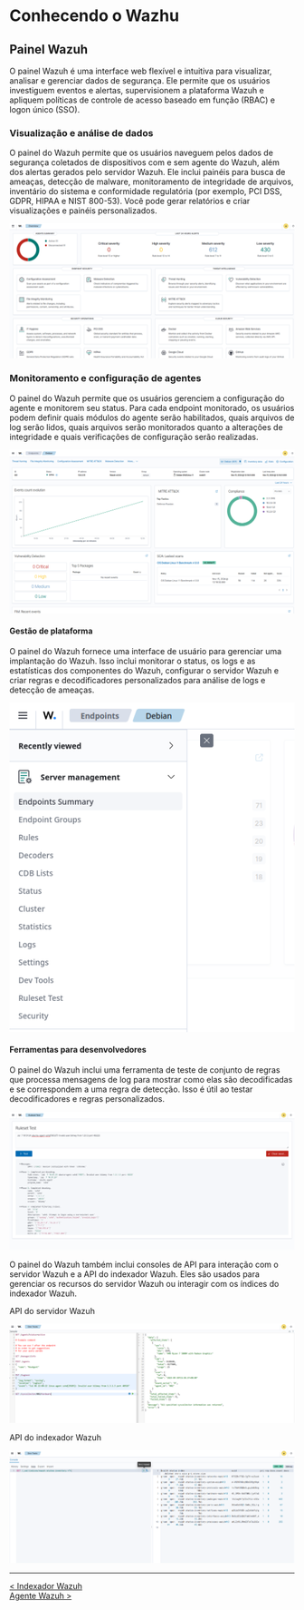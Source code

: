# Conhecendo o Wazhu

## Painel Wazuh

O painel Wazuh é uma interface web flexível e intuitiva para visualizar, analisar e gerenciar dados de segurança. Ele permite que os usuários investiguem eventos e alertas, supervisionem a plataforma Wazuh e apliquem políticas de controle de acesso baseado em função (RBAC) e logon único (SSO).

### Visualização e análise de dados

O painel do Wazuh permite que os usuários naveguem pelos dados de segurança coletados de dispositivos com e sem agente do Wazuh, além dos alertas gerados pelo servidor Wazuh. Ele inclui painéis para busca de ameaças, detecção de malware, monitoramento de integridade de arquivos, inventário do sistema e conformidade regulatória (por exemplo, PCI DSS, GDPR, HIPAA e NIST 800-53). Você pode gerar relatórios e criar visualizações e painéis personalizados.

![data-visualization1](Images/data-visualization1.png)

### Monitoramento e configuração de agentes

O painel do Wazuh permite que os usuários gerenciem a configuração do agente e monitorem seu status. Para cada endpoint monitorado, os usuários podem definir quais módulos do agente serão habilitados, quais arquivos de log serão lidos, quais arquivos serão monitorados quanto a alterações de integridade e quais verificações de configuração serão realizadas.

![agents-monitoring1](Images/agents-monitoring1.png)

#### Gestão de plataforma

O painel do Wazuh fornece uma interface de usuário para gerenciar uma implantação do Wazuh. Isso inclui monitorar o status, os logs e as estatísticas dos componentes do Wazuh, configurar o servidor Wazuh e criar regras e decodificadores personalizados para análise de logs e detecção de ameaças.

![platform-management1](Images/platform-management1.png)

#### Ferramentas para desenvolvedores

O painel do Wazuh inclui uma ferramenta de teste de conjunto de regras que processa mensagens de log para mostrar como elas são decodificadas e se correspondem a uma regra de detecção. Isso é útil ao testar decodificadores e regras personalizados.

![ruleset-test1](Images/ruleset-test1.png)

O painel do Wazuh também inclui consoles de API para interação com o servidor Wazuh e a API do indexador Wazuh. Eles são usados ​​para gerenciar os recursos do servidor Wazuh ou interagir com os índices do indexador Wazuh.

API do servidor Wazuh

![server-api-console1](Images/server-api-console1.png)

API do indexador Wazuh

![indexer-api-console1](Images/indexer-api-console1.png)
___
[< Indexador Wazuh](Wazuh_Indexer.md)  
[Agente Wazuh >](Wazuh_Agent.md)
